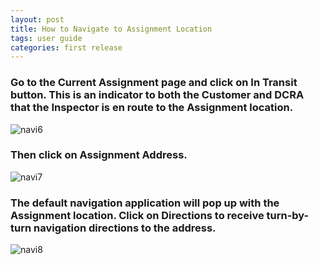 ```yaml
---
layout: post
title: How to Navigate to Assignment Location
tags: user guide
categories: first release
---
```


### **Go to the Current Assignment page and click on In Transit button. This is an indicator to both the Customer and DCRA that the Inspector is en route to the Assignment location.**


![navi6](https://user-images.githubusercontent.com/81990744/115037381-66b29b00-9e9c-11eb-8d02-6ee9909cf9dd.png)


### **Then click on Assignment Address.**


![navi7](https://user-images.githubusercontent.com/81990744/115037357-61ede700-9e9c-11eb-94b6-791883813601.png)


### **The default navigation application will pop up with the Assignment location. Click on Directions to receive turn-by-turn navigation directions to the address.**


![navi8](https://user-images.githubusercontent.com/81990744/115037704-c01aca00-9e9c-11eb-8dce-8cad6b714239.png)






